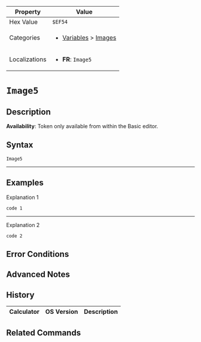 | Property      | Value |
|---------------|-------|
| Hex Value     | `$EF54`|
| Categories    | <ul><li>[Variables](<../categories/Variables.md>) > [Images](<../categories/Variables.md#Images>)</li></ul> |
| Localizations | <ul><li><b>FR</b>: `Image5`</li></ul> |

# `Image5`

## Description



<b>Availability</b>: Token only available from within the Basic editor.

## Syntax
`Image5`

<hr>

## Examples

Explanation 1
```ti-basic
code 1
```
---
Explanation 2
```ti-basic
code 2
```

## Error Conditions


## Advanced Notes


## History
| Calculator | OS Version | Description |
|------------|------------|-------------|


## Related Commands

    
